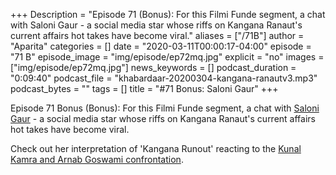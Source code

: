 +++
Description = "Episode 71 (Bonus): For this Filmi Funde segment, a chat with Saloni Gaur - a social media star whose riffs on Kangana Ranaut's current affairs hot takes have become viral."
aliases = ["/71B"]
author = "Aparita"
categories = []
date = "2020-03-11T00:00:17-04:00"
episode = "71 B"
episode_image = "img/episode/ep72mq.jpg"
explicit = "no"
images = ["img/episode/ep72mq.jpg"]
news_keywords = []
podcast_duration = "0:09:40"
podcast_file = "khabardaar-20200304-kangana-ranautv3.mp3"
podcast_bytes = ""
tags = []
title = "#71 Bonus: Saloni Gaur"
+++

Episode 71 Bonus (Bonus): For this Filmi Funde segment, a chat with [Saloni Gaur](https://twitter.com/salonayyy) - a social media star whose riffs on Kangana Ranaut's current affairs hot takes have become viral.

Check out her interpretation of 'Kangana Runout' reacting to the [Kunal Kamra and Arnab Goswami confrontation](https://www.youtube.com/watch?v=X3XnYI6oHh8).
